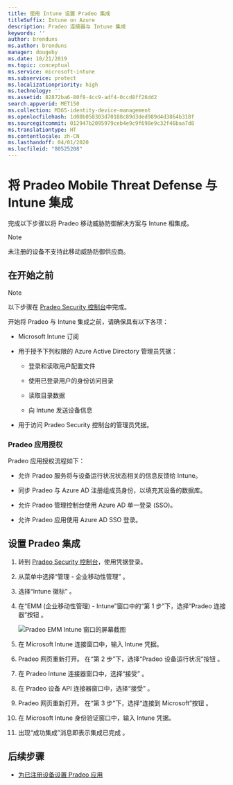 ```yaml
---
title: 使用 Intune 设置 Pradeo 集成
titleSuffix: Intune on Azure
description: Pradeo 连接器与 Intune 集成
keywords: ''
author: brenduns
ms.author: brenduns
manager: dougeby
ms.date: 10/21/2019
ms.topic: conceptual
ms.service: microsoft-intune
ms.subservice: protect
ms.localizationpriority: high
ms.technology: ''
ms.assetid: 82872ba6-80f8-4cc9-adf4-0ccd8ff26dd2
search.appverid: MET150
ms.collection: M365-identity-device-management
ms.openlocfilehash: 1d08b058303d70188c89d3ded989d4d3864b318f
ms.sourcegitcommit: 012947b2095979ceb4e9c9f698e9c32f46baa7d8
ms.translationtype: HT
ms.contentlocale: zh-CN
ms.lasthandoff: 04/01/2020
ms.locfileid: "80525208"
---
```

# <a name="integrate-pradeo-mobile-threat-defense-with-intune"></a>将 Pradeo Mobile Threat Defense 与 Intune 集成

完成以下步骤以将 Pradeo 移动威胁防御解决方案与 Intune 相集成。

> [!NOTE]  
> 未注册的设备不支持此移动威胁防御供应商。

## <a name="before-you-begin"></a>在开始之前

> [!NOTE]
> 以下步骤在 [Pradeo Security 控制台](https://www.apps-security.com)中完成。

开始将 Pradeo 与 Intune 集成之前，请确保具有以下各项：

- Microsoft Intune 订阅

- 用于授予下列权限的 Azure Active Directory 管理员凭据：

  - 登录和读取用户配置文件

  - 使用已登录用户的身份访问目录

  - 读取目录数据

  - 向 Intune 发送设备信息

- 用于访问 Pradeo Security 控制台的管理员凭据。

### <a name="pradeo-app-authorization"></a>Pradeo 应用授权

Pradeo 应用授权流程如下：

- 允许 Pradeo 服务将与设备运行状况状态相关的信息反馈给 Intune。

- 同步 Pradeo 与 Azure AD 注册组成员身份，以填充其设备的数据库。

- 允许 Pradeo 管理控制台使用 Azure AD 单一登录 (SSO)。

- 允许 Pradeo 应用使用 Azure AD SSO 登录。

## <a name="to-set-up-pradeo-integration"></a>设置 Pradeo 集成

1. 转到 [Pradeo Security 控制台](https://www.pradeo-security.com)，使用凭据登录。

2. 从菜单中选择“管理 - 企业移动性管理”  。

3. 选择“Intune 徽标”  。

4. 在“EMM (企业移动性管理) - Intune”窗口中的“第 1 步”下，选择“Pradeo 连接器”按钮    。 

    ![Pradeo EMM Intune 窗口的屏幕截图](./media/pradeo-mtd-connector-integration/pradeo_setup.png)

5. 在 Microsoft Intune 连接窗口中，输入 Intune 凭据。

5. Pradeo 网页重新打开。 在“第 2 步”下，选择“Pradeo 设备运行状况”按钮   。

7. 在 Pradeo Intune 连接器窗口中，选择“接受”  。 

8. 在 Pradeo 设备 API 连接器窗口中，选择“接受”  。

9. Pradeo 网页重新打开。 在“第 3 步”下，选择“连接到 Microsoft”按钮   。 

10. 在 Microsoft Intune 身份验证窗口中，输入 Intune 凭据。

11. 出现“成功集成”消息即表示集成已完成  。

## <a name="next-steps"></a>后续步骤

- [为已注册设备设置 Pradeo 应用](mtd-apps-ios-app-configuration-policy-add-assign.md)
